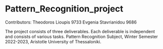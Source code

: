 # Pattern_Recognition_project

Contributors:
Theodoros Lioupis 9733
Evgenia Stavrianidou 9686

The project consists of three deliverables. Each deliverable is independent and consists of various tasks.
Pattern Recognition Subject, Winter Semester 2022-2023, Aristotle University of Thessaloniki.

